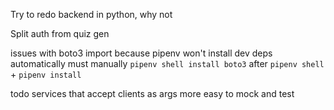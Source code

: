 Try to redo backend in python, why not

Split auth from quiz gen

issues with boto3 import because pipenv won't install dev deps automatically
must manually `pipenv shell install boto3` after `pipenv shell` + `pipenv install`

todo services that accept clients as args
more easy to mock and test